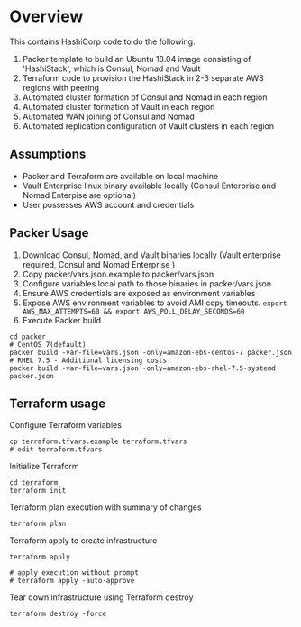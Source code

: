 # Overview
This contains HashiCorp code to do the following:  
1. Packer template to build an Ubuntu 18.04 image consisting of 'HashiStack', which is Consul, Nomad and Vault
2. Terraform code to provision the HashiStack in 2-3 separate AWS regions with peering
3. Automated cluster formation of Consul and Nomad in each region
4. Automated cluster formation of Vault in each region
5. Automated WAN joining of Consul and Nomad
6. Automated replication configuration of Vault clusters in each region

## Assumptions
- Packer and Terraform are available on local machine
- Vault Enterprise linux binary available locally (Consul Enterprise and Nomad Enterpise are optional)
- User possesses AWS account and credentials

## Packer Usage
1. Download Consul, Nomad, and Vault binaries locally (Vault enterprise required, Consul and Nomad Enterprise )
2. Copy packer/vars.json.example to packer/vars.json
3. Configure variables local path to those binaries in packer/vars.json
4. Ensure AWS credentials are exposed as environment variables
5. Expose AWS environment variables to avoid AMI copy timeouts. `export AWS_MAX_ATTEMPTS=60 && export AWS_POLL_DELAY_SECONDS=60`
6. Execute Packer build
```
cd packer
# CentOS 7(default)
packer build -var-file=vars.json -only=amazon-ebs-centos-7 packer.json   
# RHEL 7.5 - Additional licensing costs
packer build -var-file=vars.json -only=amazon-ebs-rhel-7.5-systemd packer.json   
```

## Terraform usage

Configure Terraform variables
```
cp terraform.tfvars.example terraform.tfvars
# edit terraform.tfvars
```

Initialize Terraform  
```
cd terraform
terraform init
```

Terraform plan execution with summary of changes
```
terraform plan
```

Terraform apply to create infrastructure
```
terraform apply 

# apply execution without prompt
# terraform apply -auto-approve
```

Tear down infrastructure using Terraform destroy

```
terraform destroy -force
```

